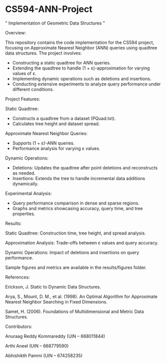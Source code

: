 # CS594-ANN-Project
" Implementation of Geometric Data Structures "


Overview:

This repository contains the code implementation for the CS594 project, focusing on Approximate Nearest Neighbor (ANN) queries using quadtree data structures. The project involves:

- Constructing a static quadtree for ANN queries.
- Extending the quadtree to handle (1 + ε)-approximation for varying values of ε.
- Implementing dynamic operations such as deletions and insertions.
- Conducting extensive experiments to analyze query performance under different conditions.


Project Features:

Static Quadtree:

- Constructs a quadtree from a dataset (PQuad.txt).
- Calculates tree height and dataset spread.

Approximate Nearest Neighbor Queries:

- Supports (1 + ε)-ANN queries.
- Performance analysis for varying ε values.

Dynamic Operations:

- Deletions: Updates the quadtree after point deletions and reconstructs as needed.
- Insertions: Extends the tree to handle incremental data additions dynamically.

Experimental Analysis:

- Query performance comparison in dense and sparse regions.
- Graphs and metrics showcasing accuracy, query time, and tree properties.


Results:

Static Quadtree: Construction time, tree height, and spread analysis.

Approximation Analysis: Trade-offs between ε values and query accuracy.

Dynamic Operations: Impact of deletions and insertions on query performance.

Sample figures and metrics are available in the results/figures folder.


References:

Erickson, J. Static to Dynamic Data Structures.

Arya, S., Mount, D. M., et al. (1998). An Optimal Algorithm for Approximate Nearest Neighbor Searching in Fixed Dimensions.

Samet, H. (2006). Foundations of Multidimensional and Metric Data Structures.


Contributors:

Anuraag Reddy Kommareddy (UIN – 668011844)

Arthi Aneel (UIN – 668779590)

Abhishikth Pammi (UIN – 674258235)


